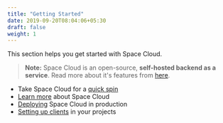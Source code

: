 ```yaml
---
title: "Getting Started"
date: 2019-09-20T08:04:06+05:30
draft: false
weight: 1
---
```


This section helps you get started with Space Cloud.

> **Note:** Space Cloud is an open-source, **self-hosted backend as a service**. Read more about it's features from [here](/getting-started/introduction/features).

- Take Space Cloud for a [quick spin](/getting-started/quick-start)
- [Learn more](/getting-started/introduction) about Space Cloud
- [Deploying](/getting-started/deployment) Space Cloud in production
- [Setting up clients](/getting-started/setting-up-project) in your projects